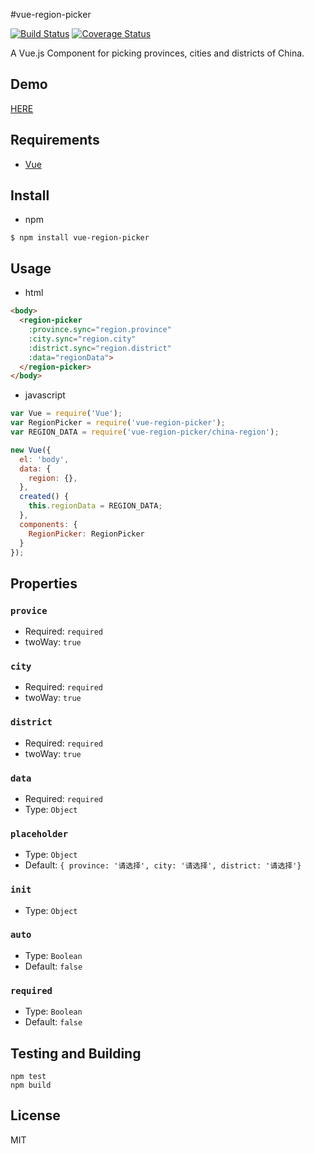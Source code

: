 
#vue-region-picker

[![Build Status](https://travis-ci.org/QingWei-Li/vue-region-picker.svg)](https://travis-ci.org/QingWei-Li/vue-region-picker)
[![Coverage Status](https://coveralls.io/repos/QingWei-Li/vue-region-picker/badge.svg?branch=master&service=github)](https://coveralls.io/github/QingWei-Li/vue-region-picker?branch=master)

A Vue.js Component for picking provinces, cities and districts of China.

## Demo
[HERE](http://qingwei-li.github.io/vue-region-picker/example/index.html)

## Requirements
- [Vue](https://github.com/vuejs/vue)

## Install
- npm

```shell
$ npm install vue-region-picker
```

## Usage

- html

```html
<body>
  <region-picker
    :province.sync="region.province"
    :city.sync="region.city"
    :district.sync="region.district"
    :data="regionData">
  </region-picker>
</body>
```

- javascript

```javascript
var Vue = require('Vue');
var RegionPicker = require('vue-region-picker');
var REGION_DATA = require('vue-region-picker/china-region');

new Vue({
  el: 'body',
  data: {
    region: {},
  },
  created() {
    this.regionData = REGION_DATA;
  },
  components: {
    RegionPicker: RegionPicker
  }
});
```


## Properties
### `provice`
- Required: `required`
- twoWay: `true`

### `city`
- Required: `required`
- twoWay: `true`

### `district`
- Required: `required`
- twoWay: `true`

### `data`
- Required: `required`
- Type: `Object`

### `placeholder`
- Type: `Object`
- Default: `{ province: '请选择', city: '请选择', district: '请选择'}`

### `init`
- Type: `Object`

### `auto`
- Type: `Boolean`
- Default: `false`

### `required`
- Type: `Boolean`
- Default: `false`

## Testing and Building

```shell
npm test
npm build
```

## License
MIT

